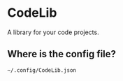 # CodeLib

A library for your code projects.

## Where is the config file?
```
~/.config/CodeLib.json
```
